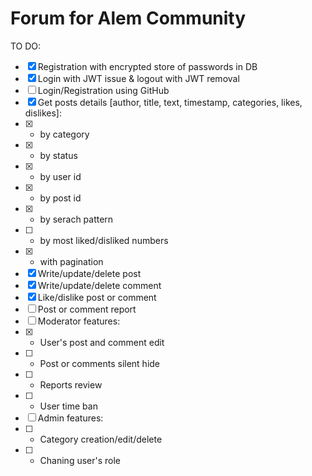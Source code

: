 # Forum for Alem Community

TO DO:
- [x] Registration with encrypted store of passwords in DB
- [x] Login with JWT issue & logout with JWT removal
- [ ] Login/Registration using GitHub
- [x] Get posts details [author, title, text, timestamp, categories, likes, dislikes]: 
- [x] - by category
- [x] - by status
- [x] - by user id
- [x] - by post id
- [x] - by serach pattern
- [ ] - by most liked/disliked numbers
- [x] - with pagination
- [x] Write/update/delete post
- [x] Write/update/delete comment
- [x] Like/dislike post or comment
- [ ] Post or comment report
- [ ] Moderator features:
- [x] - User's post and comment edit
- [ ] - Post or comments silent hide
- [ ] - Reports review
- [ ] - User time ban
- [ ] Admin features:
- [ ] - Category creation/edit/delete
- [ ] - Chaning user's role